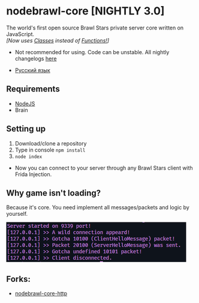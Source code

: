 # nodebrawl-core [NIGHTLY 3.0]
The world's first open source Brawl Stars private server core written on JavaScript. <br>
*[Now uses <a href="https://developer.mozilla.org/en-US/docs/Web/JavaScript/Reference/Classes">Classes</a> instead of <a href="https://developer.mozilla.org/en-US/docs/Web/JavaScript/Reference/Functions">Functions!</a>]*

* Not recommended for using. Сode can be unstable. All nightly changelogs [here](/NIGHTLY.md)

* [Русский язык](/README-ru.md)

## Requirements
* [NodeJS](https://nodejs.org/)
* Brain

## Setting up
1. Download/clone a repository
2. Type in console `npm install`
3. `node index`

* Now you can connect to your server through any Brawl Stars client with Frida Injection.

## Why game isn't loading?
Because it's core. You need implement all messages/packets and logic by yourself.

![screen](/Screens/console.png)

## Forks:
 * [nodebrawl-core-http](https://github.com/TailedTeam/nodebrawl-core-http)
